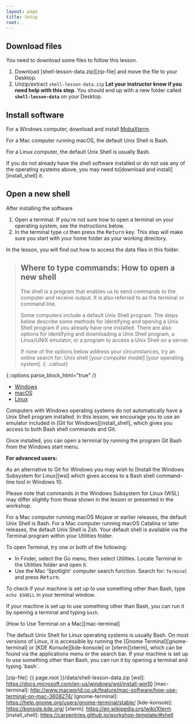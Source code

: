 ```yaml
---
layout: page
title: Setup
root: .
---
```


## Download files
You need to download some files to follow this lesson.

1. Download [shell-lesson-data.zip][zip-file] and move the file to your Desktop.
2. Unzip/extract `shell-lesson-data.zip`
**Let your instructor know if you need help with this step**.
You should end up with a new folder called **`shell-lesson-data`** on your Desktop.

## Install software
For a Windows computer, download and install <a href="https://mobaxterm.mobatek.net/download.html">MobaXterm</a>.

For a Mac computer running macOS, the default Unix Shell is Bash.

For a Linux computer, the default Unix Shell is usually Bash.

If you do not already have the shell software installed or do not use any of the operating 
systems above, you may need to[download and install][install_shell] it.

## Open a new shell
After installing the software
1. Open a terminal. If you're not sure how to open a terminal on your operating system, 
see the instructions below.
2. In the terminal type `cd` then press the <kbd>Return</kbd> key.
   This step will make sure you start with your home folder as your working directory.

In the lesson, you will find out how to access the data files in this folder.

> ## Where to type commands: How to open a new shell
>
> The shell is a program that enables us to send commands to the computer and receive output.
> It is also referred to as the terminal or command line.
>
> Some computers include a default Unix Shell program.
> The steps below describe some methods for identifying and opening
> a Unix Shell program if you already have one installed.
> There are also options for identifying and downloading a Unix Shell program,
> a Linux/UNIX emulator, or a program to access a Unix Shell on a server.
>
> If none of the options below address your circumstances,
> try an online search for: Unix shell [your computer model] [your operating system].
{: .callout}

{::options parse_block_html="true" /}
<div>
<ul class="nav nav-tabs nav-justified" role="tablist">
<li role="presentation" class="active"><a data-os="windows" href="#windows" aria-controls="Windows"
role="tab" data-toggle="tab">Windows</a></li>
<li role="presentation"><a data-os="macos" href="#macos" aria-controls="macOS" role="tab"
data-toggle="tab">macOS</a></li>
<li role="presentation"><a data-os="linux" href="#linux" aria-controls="Linux" role="tab"
data-toggle="tab">Linux</a></li>
</ul>

<div class="tab-content">
<article role="tabpanel" class="tab-pane active" id="windows">
Computers with Windows operating systems do not automatically have a Unix Shell program
installed.
In this lesson, we encourage you to use an emulator included in [Git for Windows][install_shell],
which gives you access to both Bash shell commands and Git.

Once installed, you can open a terminal by running the program Git Bash from the Windows start
menu.

**For advanced users:**

As an alternative to Git for Windows you may wish to [Install the Windows Subsystem for Linux][wsl]
which gives access to a Bash shell command-line tool in Windows 10.

Please note that commands in the Windows Subsystem for Linux (WSL) may differ slightly
from those shown in the lesson or presented in the workshop.
</article>

<article role="tabpanel" class="tab-pane" id="macos">
For a Mac computer running macOS Mojave or earlier releases, the default Unix Shell is Bash.
For a Mac computer running macOS Catalina or later releases, the default Unix Shell is Zsh.
Your default shell is available via the Terminal program within your Utilities folder.

To open Terminal, try one or both of the following:
* In Finder, select the Go menu, then select Utilities.
  Locate Terminal in the Utilities folder and open it.
* Use the Mac 'Spotlight' computer search function.
  Search for: `Terminal` and press <kbd>Return</kbd>.

To check if your machine is set up to use something other than Bash,
type `echo $SHELL` in your terminal window.

If your machine is set up to use something other than Bash,
you can run it by opening a terminal and typing `bash`.

[How to Use Terminal on a Mac][mac-terminal]
</article>

<article role="tabpanel" class="tab-pane" id="linux">
The default Unix Shell for Linux operating systems is usually Bash.
On most versions of Linux, it is accessible by running the
[Gnome Terminal][gnome-terminal] or [KDE Konsole][kde-konsole] or [xterm][xterm],
which can be found via the applications menu or the search bar.
If your machine is set up to use something other than Bash,
you can run it by opening a terminal and typing `bash`.
</article>
</div>
</div>

[zip-file]: {{ page.root }}/data/shell-lesson-data.zip
[wsl]: https://docs.microsoft.com/en-us/windows/wsl/install-win10
[mac-terminal]: http://www.macworld.co.uk/feature/mac-software/how-use-terminal-on-mac-3608274/
[gnome-terminal]: https://help.gnome.org/users/gnome-terminal/stable/
[kde-konsole]: https://konsole.kde.org/
[xterm]: https://en.wikipedia.org/wiki/Xterm
[install_shell]: https://carpentries.github.io/workshop-template/#shell
